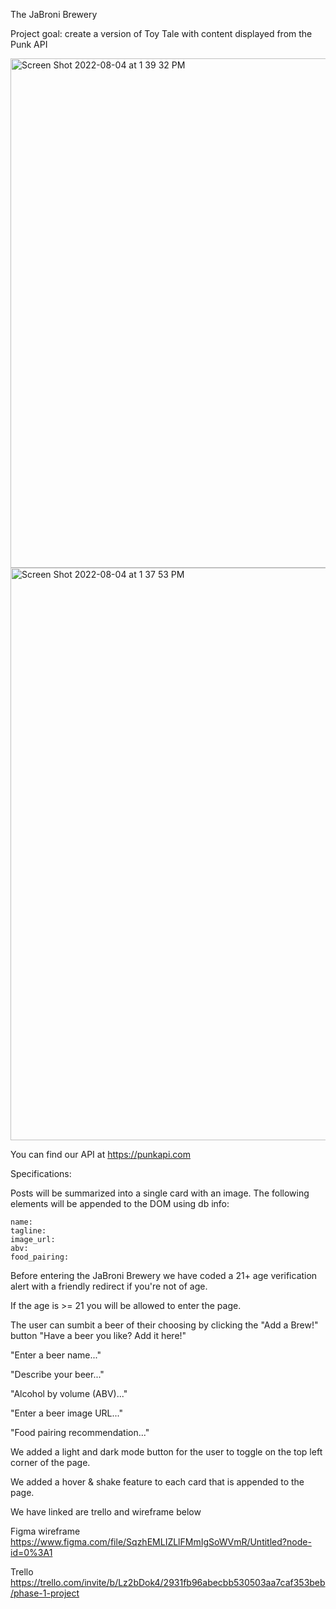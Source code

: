 The JaBroni Brewery

Project goal: create a version of Toy Tale with content displayed from the Punk API


<img width="815" alt="Screen Shot 2022-08-04 at 1 39 32 PM" src="https://user-images.githubusercontent.com/108154215/182915730-1ee950b9-170a-4cd7-87c3-5e8b62b3ae10.png">


<img width="916" alt="Screen Shot 2022-08-04 at 1 37 53 PM" src="https://user-images.githubusercontent.com/108154215/182915763-f9373595-6d27-434c-ae37-8cd3c6f1a932.png">




You can find our API at https://punkapi.com

Specifications:

Posts will be summarized into a single card with an image. The following elements will be appended to the DOM using db info:

    name: 
    tagline: 
    image_url: 
    abv: 
    food_pairing:


Before entering the JaBroni Brewery we have coded a 21+ age verification alert with a friendly redirect if you're not of age. 

If the age is >= 21 you will be allowed to enter the page.

The user can sumbit a beer of their choosing by clicking the "Add a Brew!" button
"Have a beer you like? Add it here!"

"Enter a beer name..."

"Describe your beer..."

"Alcohol by volume (ABV)..."

"Enter a beer image URL..."

"Food pairing recommendation..."

We added a light and dark mode button for the user to toggle on the top left corner of the page.

We added a hover & shake feature to each card that is appended to the page.

We have linked are trello and wireframe below

Figma wireframe
https://www.figma.com/file/SqzhEMLIZLlFMmIgSoWVmR/Untitled?node-id=0%3A1

Trello
https://trello.com/invite/b/Lz2bDok4/2931fb96abecbb530503aa7caf353beb/phase-1-project

